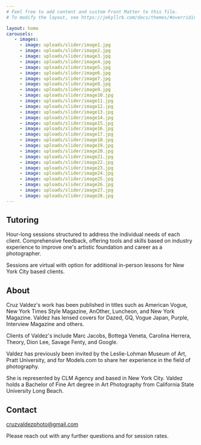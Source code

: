 ```yaml
---
# Feel free to add content and custom Front Matter to this file.
# To modify the layout, see https://jekyllrb.com/docs/themes/#overriding-theme-defaults

layout: home
carousels:
   - images:
     - image: uploads/slider/image1.jpg
     - image: uploads/slider/image2.jpg
     - image: uploads/slider/image3.jpg
     - image: uploads/slider/image4.jpg
     - image: uploads/slider/image5.jpg
     - image: uploads/slider/image6.jpg
     - image: uploads/slider/image7.jpg
     - image: uploads/slider/image8.jpg
     - image: uploads/slider/image9.jpg
     - image: uploads/slider/image10.jpg
     - image: uploads/slider/image11.jpg
     - image: uploads/slider/image12.jpg
     - image: uploads/slider/image13.jpg
     - image: uploads/slider/image14.jpg
     - image: uploads/slider/image15.jpg
     - image: uploads/slider/image16.jpg
     - image: uploads/slider/image17.jpg
     - image: uploads/slider/image18.jpg
     - image: uploads/slider/image19.jpg
     - image: uploads/slider/image20.jpg
     - image: uploads/slider/image21.jpg
     - image: uploads/slider/image22.jpg
     - image: uploads/slider/image23.jpg
     - image: uploads/slider/image24.jpg
     - image: uploads/slider/image25.jpg
     - image: uploads/slider/image26.jpg
     - image: uploads/slider/image27.jpg
     - image: uploads/slider/image28.jpg
---
```

## Tutoring

Hour-long sessions structured to address the individual needs of each client. Comprehensive feedback, offering tools and skills based on industry experience to improve one's artistic foundation and career as a photographer.

Sessions are virtual with option for additional in-person lessons for New York
City based clients.

## About

Cruz Valdez's work has been published in titles such as American Vogue, New York Times Style Magazine, AnOther, Luncheon, and New York Magazine. Valdez has lensed covers for Dazed, GQ, Vogue Japan, Purple, Interview Magazine and others.

Clients of Valdez's include Marc Jacobs, Bottega Veneta, Carolina Herrera, Theory, Dion Lee, Savage Fenty, and Google.

Valdez has previously been invited by the Leslie-Lohman Museum of Art, Pratt University, and for Models.com to share her experience in the field of photography.

She is represented by CLM Agency and based in New York City. Valdez holds a Bachelor of Fine Art degree in Art Photography from California State University Long Beach.

## Contact

[cruzvaldezphoto@gmail.com](mailto:cruzvaldezphoto@gmail.com)

Please reach out with any further questions and for session rates.
